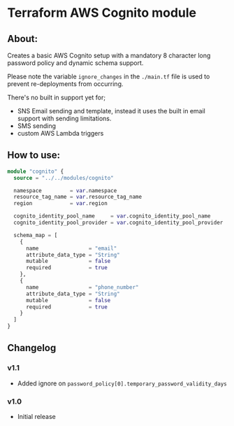 # Terraform AWS Cognito module

## About:

Creates a basic AWS Cognito setup with a mandatory 8 character long password policy and dynamic schema support.

Please note the variable ```ignore_changes``` in the ```./main.tf``` file is used to prevent re-deployments from occurring. 

There's no built in support yet for;

- SNS Email sending and template, instead it uses the built in email support with sending limitations.
- SMS sending
- custom AWS Lambda triggers

## How to use:

```terraform
module "cognito" {
  source = "../../modules/cognito"

  namespace         = var.namespace
  resource_tag_name = var.resource_tag_name
  region            = var.region

  cognito_identity_pool_name     = var.cognito_identity_pool_name
  cognito_identity_pool_provider = var.cognito_identity_pool_provider

  schema_map = [
    {
      name                = "email"
      attribute_data_type = "String"
      mutable             = false
      required            = true
    },
    {
      name                = "phone_number"
      attribute_data_type = "String"
      mutable             = false
      required            = true
    }
  ]
}
```

## Changelog

### v1.1
 - Added ignore on ``password_policy[0].temporary_password_validity_days``
 
### v1.0
 - Initial release

